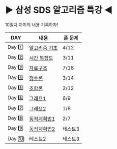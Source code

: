 # :arrow_forward: 삼성 SDS 알고리즘 특강 :arrow_backward:
10일차 까지의 내용 기록하자!

|DAY|내용|푼 문제|
|------|---|---|
|Day :one:|[알고리즘 기초](https://github.com/coucouluv/SDS-Algorithm/tree/main/DAY1)|4/12|
|Day :two:|[시간 복잡도](https://github.com/coucouluv/SDS-Algorithm/tree/main/DAY2)|3/11|
|Day :three:|[자료구조](https://github.com/coucouluv/SDS-Algorithm/tree/main/DAY3)|7/18|
|Day :four:|[정수론](https://github.com/coucouluv/SDS-Algorithm/tree/main/DAY4)|3/14|
|Day :five:|[조합론](https://github.com/coucouluv/SDS-Algorithm/tree/main/DAY5)|2/12|
|Day :six:|[그래프1](https://github.com/coucouluv/SDS-Algorithm/tree/main/DAY6)|6/9|
|Day :seven:|[그래프2](https://github.com/coucouluv/SDS-Algorithm/tree/main/DAY7)|1/8|
|Day :eight:|[동적계획법1](https://github.com/coucouluv/SDS-Algorithm/tree/main/DAY8)|2/7|
|Day :nine:|[동적계획법2](https://github.com/coucouluv/SDS-Algorithm/tree/main/DAY9)|테스트3|
|Day :keycap_ten:|테스트2|테스트3|
